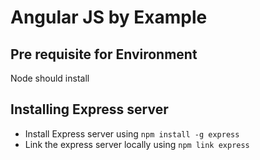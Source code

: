 # Angular JS by Example

## Pre requisite for Environment
Node should install

## Installing Express server
* Install Express server using `npm install -g express`
* Link the express server locally using `npm link express`
